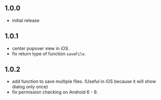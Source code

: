 ## 1.0.0
 - initial release

## 1.0.1
 - center popover view in iOS.
 - fix return type of function `saveFile`.

## 1.0.2
 - add function to save multiple files. (Useful in iOS because it will show dialog only once)
 - fix permission checking on Android 6 - 9.
